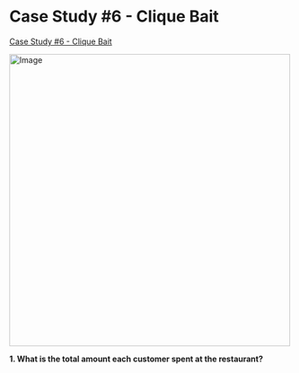 # Case Study #6 - Clique Bait
[Case Study #6 - Clique Bait](https://8weeksqlchallenge.com/case-study-6/)

<img src="https://user-images.githubusercontent.com/81607668/134615258-d1108e0d-0816-4cd7-a972-d45580f82352.png" alt="Image" width="500" height="520">

**1. What is the total amount each customer spent at the restaurant?**
